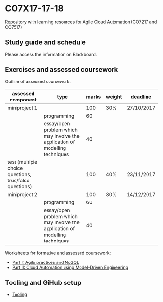# CO7X17-17-18

Repository with learning resources for Agile Cloud Automation (CO7217 and CO7517)

## Study guide and schedule

Please access the information on Blackboard.

## Exercises and assessed coursework

Outline of assessed coursework:

| assessed component | type | marks | weight | deadline |
|--|--|--|--|--|
| miniproject 1 | | 100 | 30% | 27/10/2017 |
| | programming | 60 | | |
| | essay/open problem which may involve the application of modelling techniques | 40 | | | 
| test (multiple choice questions, true/false questions) | | 100 | 40% | 23/11/2017 |
| miniproject 2 | | 100 | 30% | 14/12/2017 |
| | programming | 60 | | |
| | essay/open problem which may involve the application of modelling techniques | 40 | | | 

Worksheets for formative and assessed coursework:

* [Part I: Agile practices and NoSQL]()
* [Part II: Cloud Automation using Model-Driven Engineering]()

## Tooling and GiHub setup

* [Tooling](./tooling.md)


